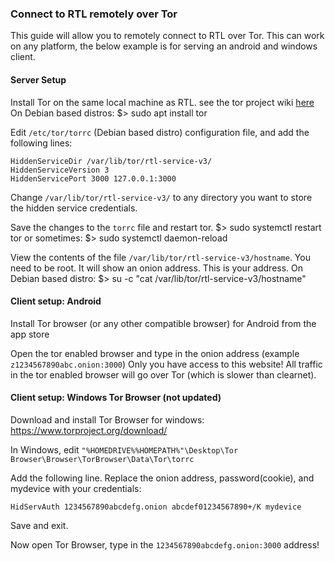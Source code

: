 ### Connect to RTL remotely over Tor

This guide will allow you to remotely connect to RTL over Tor. This can work on any platform, the below example is for serving an android and windows client.

#### Server Setup 
Install Tor on the same local machine as RTL. see the tor project wiki [here](https://trac.torproject.org/projects/tor/wiki)
On Debian based distros:
    $> sudo apt install tor

Edit `/etc/tor/torrc` (Debian based distro) configuration file, and add the following lines:
```
HiddenServiceDir /var/lib/tor/rtl-service-v3/
HiddenServiceVersion 3
HiddenServicePort 3000 127.0.0.1:3000
```
Change `/var/lib/tor/rtl-service-v3/` to any directory you want to store the hidden service credentials. 

Save the changes to the `torrc` file and restart tor.
    $> sudo systemctl restart tor
    or sometimes:
    $> sudo systemctl daemon-reload    

View the contents of the file `/var/lib/tor/rtl-service-v3/hostname`. You need to be root. It will show an onion address. This is your address.
On Debian based distro:
    $> su -c "cat /var/lib/tor/rtl-service-v3/hostname"
 
#### Client setup: Android

Install Tor browser (or any other compatible browser) for Android from the app store

Open the tor enabled browser and type in the onion address (example `z1234567890abc.onion:3000`) 
Only you have access to this website! All traffic in the tor enabled browser will go over Tor (which is slower than clearnet). 

#### Client setup: Windows Tor Browser (not updated)

Download and install Tor Browser for windows: https://www.torproject.org/download/

In Windows, edit `"%HOMEDRIVE%%HOMEPATH%"\Desktop\Tor Browser\Browser\TorBrowser\Data\Tor\torrc`

Add the following line. Replace the onion address, password(cookie), and mydevice with your credentials:
```
HidServAuth 1234567890abcdefg.onion abcdef01234567890+/K mydevice
```

Save and exit. 

Now open Tor Browser, type in the `1234567890abcdefg.onion:3000` address!
